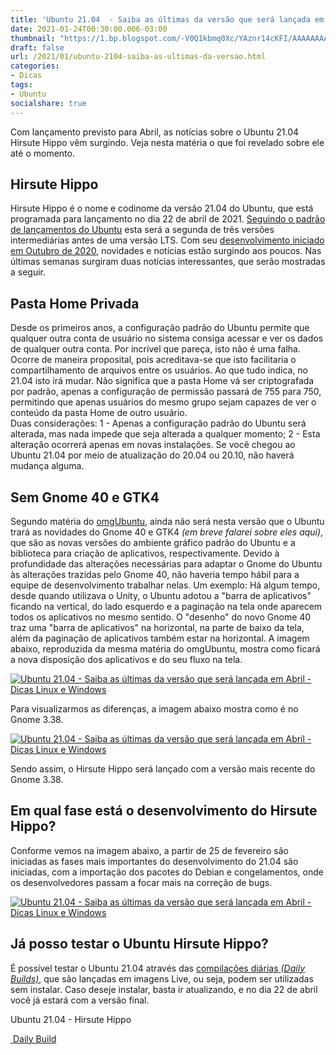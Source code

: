 ```yaml
---
title: 'Ubuntu 21.04  - Saiba as últimas da versão que será lançada em Abril'
date: 2021-01-24T00:30:00.006-03:00
thumbnail: "https://1.bp.blogspot.com/-V0Q1kbmq0Xc/YAznr14cKFI/AAAAAAAARlY/Elo1ILiaVHcxmOJVQTkX64q6jDOz11SqACNcBGAsYHQ/s0/Not%25C3%25ADcias_Ubuntu_2104.png"
draft: false
url: /2021/01/ubuntu-2104-saiba-as-ultimas-da-versao.html
categories:
- Dicas
tags: 
- Ubuntu
socialshare: true
---
```



Com lançamento previsto para Abril, as notícias sobre o Ubuntu 21.04 Hirsute Hippo vêm surgindo. Veja nesta matéria o que foi revelado sobre ele até o momento.

<!--more-->

## Hirsute Hippo

  
Hirsute Hippo é o nome e codinome da versão 21.04 do Ubuntu, que está programada para lançamento no dia 22 de abril de 2021. [Seguindo o padrão de lançamentos do Ubuntu](https://info.wsouza.com.br/2019/03/ubuntu-como-funciona-politica-de-seu-ciclo-de-vida.html) esta será a segunda de três versões intermediárias antes de uma versão LTS. Com seu [desenvolvimento iniciado em Outubro de 2020](https://info.wsouza.com.br/2020/10/ubuntu2104-nome-revelado-e-desenvolvimento-iniciado.html), novidades e notícias estão surgindo aos poucos. Nas últimas semanas surgiram duas notícias interessantes, que serão mostradas a seguir.  
  

## Pasta Home Privada

  
Desde os primeiros anos, a configuração padrão do Ubuntu permite que qualquer outra conta de usuário no sistema consiga acessar e ver os dados de qualquer outra conta. Por incrível que pareça, isto não é uma falha. Ocorre de maneira proposital, pois acreditava-se que isto facilitaria o compartilhamento de arquivos entre os usuários. Ao que tudo indica, no 21.04 isto irá mudar. Não significa que a pasta Home vá ser criptografada por padrão, apenas a configuração de permissão passará de 755 para 750, permitindo que apenas usuários do mesmo grupo sejam capazes de ver o conteúdo da pasta Home de outro usuário.  
Duas considerações: 1 - Apenas a configuração padrão do Ubuntu será alterada, mas nada impede que seja alterada a qualquer momento; 2 - Esta alteração ocorrerá apenas em novas instalações. Se você chegou ao Ubuntu 21.04 por meio de atualização do 20.04 ou 20.10, não haverá mudança alguma.  
  

## Sem Gnome 40 e GTK4

  
Segundo matéria do [omgUbuntu](https://www.omgubuntu.co.uk/2021/01/why-ubuntu-21-04-wont-include-gnome-40-or-gtk4), ainda não será nesta versão que o Ubuntu trará as novidades do Gnome 40 e GTK4 _(em breve falarei sobre eles aqui)_, que são as novas versões do ambiente gráfico padrão do Ubuntu e a biblioteca para criação de aplicativos, respectivamente. Devido à profundidade das alterações necessárias para adaptar o Gnome do Ubuntu às alterações trazidas pelo Gnome 40, não haveria tempo hábil para a equipe de desenvolvimento trabalhar nelas. Um exemplo: Há algum tempo, desde quando utilizava o Unity, o Ubuntu adotou a "barra de aplicativos" ficando na vertical, do lado esquerdo e a paginação na tela onde aparecem todos os aplicativos no mesmo sentido. O "desenho" do novo Gnome 40 traz uma "barra de aplicativos" na horizontal, na parte de baixo da tela, além da paginação de aplicativos também estar na horizontal. A imagem abaixo, reproduzida da mesma matéria do omgUbuntu, mostra como ficará a nova disposição dos aplicativos e do seu fluxo na tela.

[![Ubuntu 21.04  - Saiba as últimas da versão que será lançada em Abril - Dicas Linux e Windows](https://1.bp.blogspot.com/-BES0ke-GjYo/YAmpNJ-adtI/AAAAAAAARjc/_kvk3t_O1us98iBvtdEhTdli08K8scU2QCNcBGAsYHQ/w640-h384/gnome-40-design-gif.gif "Ubuntu 21.04  - Saiba as últimas da versão que será lançada em Abril - Dicas Linux e Windows")](https://1.bp.blogspot.com/-BES0ke-GjYo/YAmpNJ-adtI/AAAAAAAARjc/_kvk3t_O1us98iBvtdEhTdli08K8scU2QCNcBGAsYHQ/s840/gnome-40-design-gif.gif)

Para visualizarmos as diferenças, a imagem abaixo mostra como é no Gnome 3.38.

[![Ubuntu 21.04  - Saiba as últimas da versão que será lançada em Abril - Dicas Linux e Windows](https://1.bp.blogspot.com/-T0SEsQ6GZuw/YAy4fCwWEZI/AAAAAAAARk4/uMF80tcnVeQQl2dDYI-1euZFM0Gaig-jACNcBGAsYHQ/w640-h324/Peek%2B23-01-2021_Reduzido.gif "Ubuntu 21.04  - Saiba as últimas da versão que será lançada em Abril - Dicas Linux e Windows")](https://1.bp.blogspot.com/-T0SEsQ6GZuw/YAy4fCwWEZI/AAAAAAAARk4/uMF80tcnVeQQl2dDYI-1euZFM0Gaig-jACNcBGAsYHQ/s1364/Peek%2B23-01-2021_Reduzido.gif)

Sendo assim, o Hirsute Hippo será lançado com a versão mais recente do Gnome 3.38.  
  

## Em qual fase está o desenvolvimento do Hirsute Hippo?

  
Conforme vemos na imagem abaixo, a partir de 25 de fevereiro são iniciadas as fases mais importantes do desenvolvimento do 21.04 são iniciadas, com a importação dos pacotes do Debian e congelamentos, onde os desenvolvedores passam a focar mais na correção de bugs.  
  

[![Ubuntu 21.04  - Saiba as últimas da versão que será lançada em Abril - Dicas Linux e Windows](https://1.bp.blogspot.com/-ao4cqlEozDo/YAzb9BDnSGI/AAAAAAAARlI/KKjMkRJPL8UJlhGVmLt_J9wPO80qRDNzwCNcBGAsYHQ/w400-h280/21.04_01.png "Ubuntu 21.04  - Saiba as últimas da versão que será lançada em Abril - Dicas Linux e Windows")](https://1.bp.blogspot.com/-ao4cqlEozDo/YAzb9BDnSGI/AAAAAAAARlI/KKjMkRJPL8UJlhGVmLt_J9wPO80qRDNzwCNcBGAsYHQ/s410/21.04_01.png)

  

## Já posso testar o Ubuntu Hirsute Hippo?

  
É possível testar o Ubuntu 21.04 através das [compilações diárias _(Daily Builds)_](https://info.wsouza.com.br/2020/11/daily-builds-do-ubuntu-2104-liberadas.html), que são lançadas em imagens Live, ou seja, podem ser utilizadas sem instalar. Caso deseje instalar, basta ir atualizando, e no dia 22 de abril você já estará com a versão final.  
  

Ubuntu 21.04 - Hirsute Hippo

[ Daily Build](https://cdimage.ubuntu.com/daily-live/current/hirsute-desktop-amd64.iso)
